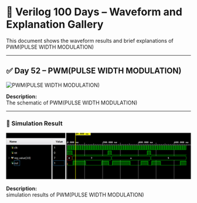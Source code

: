 


# 📘 Verilog 100 Days – Waveform and Explanation Gallery

This document shows the waveform results and brief explanations of  PWM(PULSE WIDTH MODULATION)

---

## ✅ Day 52 – PWM(PULSE WIDTH MODULATION)

 

![PWM(PULSE WIDTH MODULATION)](./images/pwm_schematic.png)

**Description:**  
 The schematic of PWM(PULSE WIDTH MODULATION)

 
---

### 🔬 Simulation Result

![Simulation Waveform](./images/pwm_sim.png)

**Description:**  
simulation results of PWM(PULSE WIDTH MODULATION)
